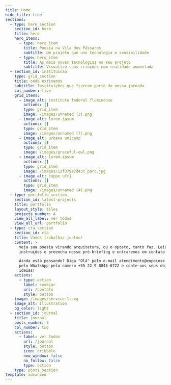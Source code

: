 ```yaml
---
title: Home
hide_title: true
sections:
  - type: hero_section
    section_id: hero
    title: hero
    hero_items:
      - type: hero_item
        title: Poesia na Vila dos Pássaros
        subtitle: Um projeto que une tecnologia e sensibilidade
      - type: hero_item
        title: As mais novas tecnologias no seu projeto
        subtitle: Visualize suas criações com realidade aumentada
  - section_id: instituicao
    type: grid_section
    title: onde estivemos
    subtitle: Instituições que fizeram parte da nossa jornada
    col_number: five
    grid_items:
      - image_alt: instituto federal fluminense
        actions: []
        type: grid_item
        image: /images/unnamed (3).png
      - image_alt: lorem-ipsum
        actions: []
        type: grid_item
        image: /images/unnamed (7).png
      - image_alt: urbana unicamp
        actions: []
        type: grid_item
        image: /images/graceful-owl.png
      - image_alt: lorem-ipsum
        actions: []
        type: grid_item
        image: /images/13f379e7d43c_parc.jpg
      - image_alt: coppe ufrj
        actions: []
        type: grid_item
        image: /images/unnamed (4).png
  - type: portfolio_section
    section_id: latest-projects
    title: portfolio
    layout_style: tiles
    projects_number: 4
    view_all_label: ver todos
    view_all_url: portfolio
  - type: cta_section
    section_id: cta
    title: Vamos trabalhar juntos!
    content: >
      Veja sua poesia virando arquitetura, ou o oposto, tanto faz. Leia as
      instruções e preencha nosso pré-briefing e entraremos em contato com você.

      Ainda está pensando? Diga "Olá" pelo e-mail atendimento@eupoiese.com ou
      pelo WhatsApp pelo número +55 22 9 8845-6722 e conte-nos seus objetivos e
      ideias!
    actions:
      - type: action
        label: começar
        url: /contato
        style: button
    image: /images/service-1.svg
    image_alt: Illustration
    bg_color: light
  - section_id: journal
    title: journal
    posts_number: 2
    col_number: two
    actions:
      - label: ver todos
        url: /journal
        style: button
        icon: dribbble
        new_window: false
        no_follow: false
        type: action
    type: posts_section
template: advanced
---
```

